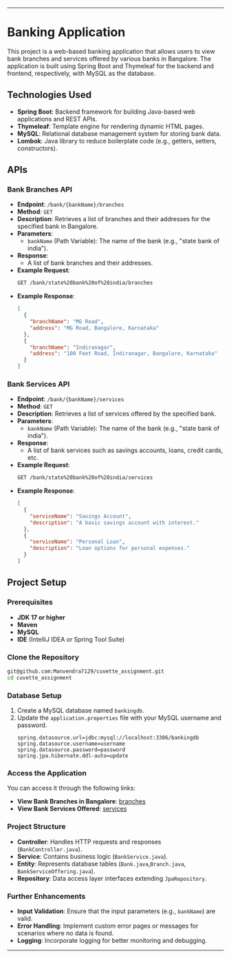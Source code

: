

---

# Banking Application

This project is a web-based banking application that allows users to view bank branches and services offered by various banks in Bangalore. The application is built using Spring Boot and Thymeleaf for the backend and frontend, respectively, with MySQL as the database.

## Technologies Used

- **Spring Boot**: Backend framework for building Java-based web applications and REST APIs.
- **Thymeleaf**: Template engine for rendering dynamic HTML pages.
- **MySQL**: Relational database management system for storing bank data.
- **Lombok**: Java library to reduce boilerplate code (e.g., getters, setters, constructors).

## APIs

### Bank Branches API

- **Endpoint**: `/bank/{bankName}/branches`
- **Method**: `GET`
- **Description**: Retrieves a list of branches and their addresses for the specified bank in Bangalore.
- **Parameters**:
  - `bankName` (Path Variable): The name of the bank (e.g., "state bank of india").
- **Response**: 
  - A list of bank branches and their addresses.
- **Example Request**: 
  ```bash
  GET /bank/state%20bank%20of%20india/branches
  ```
- **Example Response**:
  ```json
  [
    {
      "branchName": "MG Road",
      "address": "MG Road, Bangalore, Karnataka"
    },
    {
      "branchName": "Indiranagar",
      "address": "100 Feet Road, Indiranagar, Bangalore, Karnataka"
    }
  ]
  ```

### Bank Services API

- **Endpoint**: `/bank/{bankName}/services`
- **Method**: `GET`
- **Description**: Retrieves a list of services offered by the specified bank.
- **Parameters**:
  - `bankName` (Path Variable): The name of the bank (e.g., "state bank of india").
- **Response**: 
  - A list of bank services such as savings accounts, loans, credit cards, etc.
- **Example Request**: 
  ```bash
  GET /bank/state%20bank%20of%20india/services
  ```
- **Example Response**:
  ```json
  [
    {
      "serviceName": "Savings Account",
      "description": "A basic savings account with interest."
    },
    {
      "serviceName": "Personal Loan",
      "description": "Loan options for personal expenses."
    }
  ]
  ```

## Project Setup

### Prerequisites

- **JDK 17 or higher**
- **Maven**
- **MySQL**
- **IDE** (IntelliJ IDEA or Spring Tool Suite)

### Clone the Repository

```bash
git@github.com:Manvendra7129/cuvette_assignment.git
cd cuvette_assignment
```

### Database Setup

1. Create a MySQL database named `bankingdb`.
2. Update the `application.properties` file with your MySQL username and password.
   ```properties
   spring.datasource.url=jdbc:mysql://localhost:3306/bankingdb
   spring.datasource.username=username
   spring.datasource.password=password
   spring.jpa.hibernate.ddl-auto=update
   ```



### Access the Application

You can access it through the following links:

- **View Bank Branches in Bangalore**: [branches](https://cuvetteassignment-production.up.railway.app/bank/state%20bank%20of%20india/branches)
- **View Bank Services Offered**: [services](https://cuvetteassignment-production.up.railway.app/bank/state%20bank%20of%20india/services)

### Project Structure

- **Controller**: Handles HTTP requests and responses (`BankController.java`).
- **Service**: Contains business logic (`BankService.java`).
- **Entity**: Represents database tables (`Bank.java`,`Branch.java`, `BankServiceOffering.java`).
- **Repository**: Data access layer interfaces extending `JpaRepository`.

### Further Enhancements

- **Input Validation**: Ensure that the input parameters (e.g., `bankName`) are valid.
- **Error Handling**: Implement custom error pages or messages for scenarios where no data is found.
- **Logging**: Incorporate logging for better monitoring and debugging.

---


